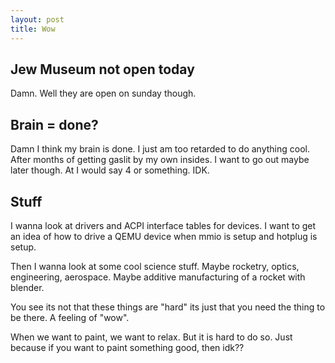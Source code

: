 ```yaml
---
layout: post
title: Wow
---
```


## Jew Museum not open today

Damn. Well they are open on sunday though.

## Brain = done?

Damn I think my brain is done. I just am too retarded to do anything cool.
After months of getting gaslit by my own insides. I want to go out maybe later though.
At I would say 4 or something. IDK.

## Stuff

I wanna look at drivers and ACPI interface tables for devices. I want to get an idea of how to drive a QEMU device when mmio is setup and hotplug is setup.

Then I wanna look at some cool science stuff. Maybe rocketry, optics, engineering, aerospace. Maybe additive manufacturing of a rocket with blender.

You see its not that these things are "hard" its just that you need the thing to be there. A feeling of "wow".

When we want to paint, we want to relax. But it is hard to do so. Just because if you want to paint something good, then idk??
